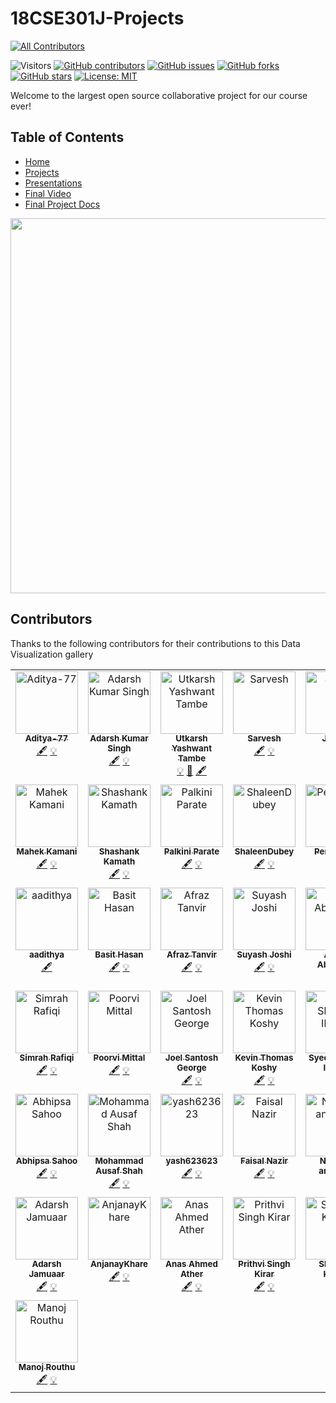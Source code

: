 # 18CSE301J-Projects 
<!-- ALL-CONTRIBUTORS-BADGE:START - Do not remove or modify this section -->
[![All Contributors](https://img.shields.io/badge/all_contributors-43-orange.svg?style=flat-square)](#contributors-)
<!-- ALL-CONTRIBUTORS-BADGE:END -->

![Visitors](https://visitor-badge.glitch.me/badge?page_id=VikashPR.18CSE301J-Projects)
[![GitHub contributors](https://img.shields.io/github/contributors/VikashPR/18CSE301J-Projects.svg)](https://github.com/VikashPR/18CSE301J-Projects/graphs/contributors)
[![GitHub issues](https://img.shields.io/github/issues/VikashPR/18CSE301J-Projects.svg)](https://github.com/VikashPR/18CSE301J-Projects/issues)
[![GitHub forks](https://img.shields.io/github/forks/VikashPR/18CSE301J-Projects.svg?style=social&label=Fork&maxAge=2592000)](https://github.com/VikashPR/18CSE301J-Projects/network/members)
[![GitHub stars](https://img.shields.io/github/stars/VikashPR/18CSE301J-Projects.svg?style=social&label=Star&maxAge=2592000)](https://github.com/VikashPR/18CSE301J-Projects/stargazers)
[![License: MIT](https://img.shields.io/badge/License-MIT-yellow.svg)](https://opensource.org/licenses/MIT)

Welcome to the largest open source collaborative project for our course ever!

## Table of Contents

- [Home](https://github.com/VikashPR/18CSE301J-Projects)
- [Projects](https://github.com/VikashPR/18CSE301J-Projects/blob/main/Projects.md)
- [Presentations](https://github.com/VikashPR/18CSE301J-Projects/blob/main/Presentations.md)
- [Final Video](https://github.com/StoryTelling-UsingData/18CSE301J-Projects/blob/main/Final-Visualization.md)
- [Final Project Docs](https://github.com/StoryTelling-UsingData/18CSE301J-Projects/blob/main/Final-Visualization.md)


<p align="center">
  <img src="https://user-images.githubusercontent.com/69889418/226487522-bec3c983-429a-420b-830c-3f37e26a4cec.jpg" width="600"/>
</p>

## Contributors
Thanks to the following contributors for their contributions to this Data Visualization gallery

<!-- ALL-CONTRIBUTORS-LIST:START - Do not remove or modify this section -->
<!-- prettier-ignore-start -->
<!-- markdownlint-disable -->
<table>
  <tbody>
    <tr>
      <td align="center" valign="top" width="14.28%"><a href="https://github.com/Aditya-77"><img src="https://avatars.githubusercontent.com/u/72652285?v=4?s=100" width="100px;" alt="Aditya-77"/><br /><sub><b>Aditya-77</b></sub></a><br /><a href="#content-Aditya-77" title="Content">🖋</a> <a href="#example-Aditya-77" title="Examples">💡</a></td>
      <td align="center" valign="top" width="14.28%"><a href="https://github.com/034adarsh"><img src="https://avatars.githubusercontent.com/u/95336274?v=4?s=100" width="100px;" alt="Adarsh Kumar Singh"/><br /><sub><b>Adarsh Kumar Singh</b></sub></a><br /><a href="#content-034adarsh" title="Content">🖋</a> <a href="#example-034adarsh" title="Examples">💡</a></td>
      <td align="center" valign="top" width="14.28%"><a href="http://bit.ly/3kzu5cy"><img src="https://avatars.githubusercontent.com/u/89902664?v=4?s=100" width="100px;" alt="Utkarsh Yashwant Tambe"/><br /><sub><b>Utkarsh Yashwant Tambe</b></sub></a><br /><a href="#example-utkarshtambe10" title="Examples">💡</a> <a href="#maintenance-utkarshtambe10" title="Maintenance">🚧</a> <a href="#content-utkarshtambe10" title="Content">🖋</a></td>
      <td align="center" valign="top" width="14.28%"><a href="https://github.com/Sarvesh244"><img src="https://avatars.githubusercontent.com/u/78017884?v=4?s=100" width="100px;" alt="Sarvesh"/><br /><sub><b>Sarvesh</b></sub></a><br /><a href="#content-Sarvesh244" title="Content">🖋</a> <a href="#example-Sarvesh244" title="Examples">💡</a></td>
      <td align="center" valign="top" width="14.28%"><a href="https://github.com/jayeshsc"><img src="https://avatars.githubusercontent.com/u/81688373?v=4?s=100" width="100px;" alt="Jayesh"/><br /><sub><b>Jayesh</b></sub></a><br /><a href="#content-jayeshsc" title="Content">🖋</a> <a href="#example-jayeshsc" title="Examples">💡</a></td>
      <td align="center" valign="top" width="14.28%"><a href="https://github.com/ar4626"><img src="https://avatars.githubusercontent.com/u/83133904?v=4?s=100" width="100px;" alt="Ankit Raj"/><br /><sub><b>Ankit Raj</b></sub></a><br /><a href="#content-ar4626" title="Content">🖋</a> <a href="#example-ar4626" title="Examples">💡</a></td>
      <td align="center" valign="top" width="14.28%"><a href="https://github.com/saumyasah"><img src="https://avatars.githubusercontent.com/u/74109566?v=4?s=100" width="100px;" alt="Saumya Sah"/><br /><sub><b>Saumya Sah</b></sub></a><br /><a href="#content-saumyasah" title="Content">🖋</a> <a href="#example-saumyasah" title="Examples">💡</a></td>
    </tr>
    <tr>
      <td align="center" valign="top" width="14.28%"><a href="https://github.com/MahekKamani"><img src="https://avatars.githubusercontent.com/u/72488411?v=4?s=100" width="100px;" alt="Mahek Kamani"/><br /><sub><b>Mahek Kamani</b></sub></a><br /><a href="#content-MahekKamani" title="Content">🖋</a> <a href="#example-MahekKamani" title="Examples">💡</a></td>
      <td align="center" valign="top" width="14.28%"><a href="https://github.com/kamathshashank1111"><img src="https://avatars.githubusercontent.com/u/71062791?v=4?s=100" width="100px;" alt="Shashank Kamath"/><br /><sub><b>Shashank Kamath</b></sub></a><br /><a href="#content-kamathshashank1111" title="Content">🖋</a> <a href="#example-kamathshashank1111" title="Examples">💡</a></td>
      <td align="center" valign="top" width="14.28%"><a href="https://github.com/palkini"><img src="https://avatars.githubusercontent.com/u/100483902?v=4?s=100" width="100px;" alt="Palkini Parate"/><br /><sub><b>Palkini Parate</b></sub></a><br /><a href="#content-palkini" title="Content">🖋</a> <a href="#example-palkini" title="Examples">💡</a></td>
      <td align="center" valign="top" width="14.28%"><a href="https://github.com/ShaleenDubey"><img src="https://avatars.githubusercontent.com/u/77484129?v=4?s=100" width="100px;" alt="ShaleenDubey"/><br /><sub><b>ShaleenDubey</b></sub></a><br /><a href="#content-ShaleenDubey" title="Content">🖋</a> <a href="#example-ShaleenDubey" title="Examples">💡</a></td>
      <td align="center" valign="top" width="14.28%"><a href="https://github.com/PensPencil"><img src="https://avatars.githubusercontent.com/u/92708776?v=4?s=100" width="100px;" alt="PensPencil"/><br /><sub><b>PensPencil</b></sub></a><br /><a href="#content-PensPencil" title="Content">🖋</a> <a href="#example-PensPencil" title="Examples">💡</a></td>
      <td align="center" valign="top" width="14.28%"><a href="https://github.com/subra4112"><img src="https://avatars.githubusercontent.com/u/117251621?v=4?s=100" width="100px;" alt="R Subramanian"/><br /><sub><b>R Subramanian</b></sub></a><br /><a href="#content-subra4112" title="Content">🖋</a> <a href="#example-subra4112" title="Examples">💡</a></td>
      <td align="center" valign="top" width="14.28%"><a href="https://github.com/vikku911"><img src="https://avatars.githubusercontent.com/u/71919075?v=4?s=100" width="100px;" alt="Vikram Saurav"/><br /><sub><b>Vikram Saurav</b></sub></a><br /><a href="#content-vikku911" title="Content">🖋</a> <a href="#example-vikku911" title="Examples">💡</a></td>
    </tr>
    <tr>
      <td align="center" valign="top" width="14.28%"><a href="http://aadithya.in"><img src="https://avatars.githubusercontent.com/u/519138?v=4?s=100" width="100px;" alt="aadithya"/><br /><sub><b>aadithya</b></sub></a><br /><a href="#content-aadithya" title="Content">🖋</a></td>
      <td align="center" valign="top" width="14.28%"><a href="https://github.com/basit9958"><img src="https://avatars.githubusercontent.com/u/83411217?v=4?s=100" width="100px;" alt="Basit Hasan"/><br /><sub><b>Basit Hasan</b></sub></a><br /><a href="#content-basit9958" title="Content">🖋</a> <a href="#example-basit9958" title="Examples">💡</a></td>
      <td align="center" valign="top" width="14.28%"><a href="https://github.com/A-Tanz"><img src="https://avatars.githubusercontent.com/u/96045452?v=4?s=100" width="100px;" alt="Afraz Tanvir"/><br /><sub><b>Afraz Tanvir</b></sub></a><br /><a href="#content-A-Tanz" title="Content">🖋</a> <a href="#example-A-Tanz" title="Examples">💡</a></td>
      <td align="center" valign="top" width="14.28%"><a href="https://github.com/suyashjoshi404"><img src="https://avatars.githubusercontent.com/u/96440634?v=4?s=100" width="100px;" alt="Suyash Joshi"/><br /><sub><b>Suyash Joshi</b></sub></a><br /><a href="#content-suyashjoshi404" title="Content">🖋</a> <a href="#example-suyashjoshi404" title="Examples">💡</a></td>
      <td align="center" valign="top" width="14.28%"><a href="https://github.com/AlpacaMan14"><img src="https://avatars.githubusercontent.com/u/72686848?v=4?s=100" width="100px;" alt="Ayush Abhigyan"/><br /><sub><b>Ayush Abhigyan</b></sub></a><br /><a href="#content-AlpacaMan14" title="Content">🖋</a> <a href="#example-AlpacaMan14" title="Examples">💡</a></td>
      <td align="center" valign="top" width="14.28%"><a href="https://github.com/SohamGhosh3101"><img src="https://avatars.githubusercontent.com/u/85571107?v=4?s=100" width="100px;" alt="Soham "/><br /><sub><b>Soham </b></sub></a><br /><a href="#content-SohamGhosh3101" title="Content">🖋</a> <a href="#example-SohamGhosh3101" title="Examples">💡</a></td>
      <td align="center" valign="top" width="14.28%"><a href="https://github.com/Prateek-sn-coder"><img src="https://avatars.githubusercontent.com/u/76763573?v=4?s=100" width="100px;" alt="PRATEEK"/><br /><sub><b>PRATEEK</b></sub></a><br /><a href="#content-Prateek-sn-coder" title="Content">🖋</a> <a href="#example-Prateek-sn-coder" title="Examples">💡</a></td>
    </tr>
    <tr>
      <td align="center" valign="top" width="14.28%"><a href="https://github.com/12simu"><img src="https://avatars.githubusercontent.com/u/99986940?v=4?s=100" width="100px;" alt="Simrah Rafiqi"/><br /><sub><b>Simrah Rafiqi</b></sub></a><br /><a href="#content-12simu" title="Content">🖋</a> <a href="#example-12simu" title="Examples">💡</a></td>
      <td align="center" valign="top" width="14.28%"><a href="https://github.com/Probably-Poorvi"><img src="https://avatars.githubusercontent.com/u/117970154?v=4?s=100" width="100px;" alt="Poorvi Mittal"/><br /><sub><b>Poorvi Mittal</b></sub></a><br /><a href="#content-Probably-Poorvi" title="Content">🖋</a> <a href="#example-Probably-Poorvi" title="Examples">💡</a></td>
      <td align="center" valign="top" width="14.28%"><a href="http://linkedin.com/in/joelsgeorge"><img src="https://avatars.githubusercontent.com/u/72654092?v=4?s=100" width="100px;" alt="Joel Santosh George"/><br /><sub><b>Joel Santosh George</b></sub></a><br /><a href="#content-joelsgeorge" title="Content">🖋</a> <a href="#example-joelsgeorge" title="Examples">💡</a></td>
      <td align="center" valign="top" width="14.28%"><a href="http://kevintkoshy.netlify.app"><img src="https://avatars.githubusercontent.com/u/71869254?v=4?s=100" width="100px;" alt="Kevin Thomas Koshy"/><br /><sub><b>Kevin Thomas Koshy</b></sub></a><br /><a href="#content-ktk04" title="Content">🖋</a> <a href="#example-ktk04" title="Examples">💡</a></td>
      <td align="center" valign="top" width="14.28%"><a href="https://github.com/SYSHIL"><img src="https://avatars.githubusercontent.com/u/62804977?v=4?s=100" width="100px;" alt="Syed Shahidh Ilhan F"/><br /><sub><b>Syed Shahidh Ilhan F</b></sub></a><br /><a href="#content-SYSHIL" title="Content">🖋</a> <a href="#example-SYSHIL" title="Examples">💡</a></td>
      <td align="center" valign="top" width="14.28%"><a href="https://github.com/abhay-lal"><img src="https://avatars.githubusercontent.com/u/74143500?v=4?s=100" width="100px;" alt="Abhay Lal"/><br /><sub><b>Abhay Lal</b></sub></a><br /><a href="#content-abhay-lal" title="Content">🖋</a> <a href="#example-abhay-lal" title="Examples">💡</a></td>
      <td align="center" valign="top" width="14.28%"><a href="https://github.com/Torque44"><img src="https://avatars.githubusercontent.com/u/71918979?v=4?s=100" width="100px;" alt="Ayushya Jain"/><br /><sub><b>Ayushya Jain</b></sub></a><br /><a href="#content-Torque44" title="Content">🖋</a> <a href="#example-Torque44" title="Examples">💡</a></td>
    </tr>
    <tr>
      <td align="center" valign="top" width="14.28%"><a href="https://github.com/sahooabhipsa10"><img src="https://avatars.githubusercontent.com/u/99355886?v=4?s=100" width="100px;" alt="Abhipsa Sahoo"/><br /><sub><b>Abhipsa Sahoo</b></sub></a><br /><a href="#content-sahooabhipsa10" title="Content">🖋</a> <a href="#example-sahooabhipsa10" title="Examples">💡</a></td>
      <td align="center" valign="top" width="14.28%"><a href="https://github.com/ausafshah18"><img src="https://avatars.githubusercontent.com/u/81023295?v=4?s=100" width="100px;" alt="Mohammad Ausaf Shah"/><br /><sub><b>Mohammad Ausaf Shah</b></sub></a><br /><a href="#content-ausafshah18" title="Content">🖋</a> <a href="#example-ausafshah18" title="Examples">💡</a></td>
      <td align="center" valign="top" width="14.28%"><a href="https://github.com/yash623623"><img src="https://avatars.githubusercontent.com/u/71841935?v=4?s=100" width="100px;" alt="yash623623"/><br /><sub><b>yash623623</b></sub></a><br /><a href="#content-yash623623" title="Content">🖋</a> <a href="#example-yash623623" title="Examples">💡</a></td>
      <td align="center" valign="top" width="14.28%"><a href="https://github.com/faisalnazir7"><img src="https://avatars.githubusercontent.com/u/76447944?v=4?s=100" width="100px;" alt="Faisal Nazir"/><br /><sub><b>Faisal Nazir</b></sub></a><br /><a href="#content-faisalnazir7" title="Content">🖋</a> <a href="#example-faisalnazir7" title="Examples">💡</a></td>
      <td align="center" valign="top" width="14.28%"><a href="https://github.com/Naman-anand88"><img src="https://avatars.githubusercontent.com/u/117348435?v=4?s=100" width="100px;" alt="Naman-anand88"/><br /><sub><b>Naman-anand88</b></sub></a><br /><a href="#content-Naman-anand88" title="Content">🖋</a> <a href="#example-Naman-anand88" title="Examples">💡</a></td>
      <td align="center" valign="top" width="14.28%"><a href="https://github.com/ctrlcode9"><img src="https://avatars.githubusercontent.com/u/81381277?v=4?s=100" width="100px;" alt="ctrlcode9"/><br /><sub><b>ctrlcode9</b></sub></a><br /><a href="#content-ctrlcode9" title="Content">🖋</a> <a href="#example-ctrlcode9" title="Examples">💡</a></td>
      <td align="center" valign="top" width="14.28%"><a href="https://github.com/Rohitx18"><img src="https://avatars.githubusercontent.com/u/107312786?v=4?s=100" width="100px;" alt="Rohitx18"/><br /><sub><b>Rohitx18</b></sub></a><br /><a href="#content-Rohitx18" title="Content">🖋</a> <a href="#example-Rohitx18" title="Examples">💡</a></td>
    </tr>
    <tr>
      <td align="center" valign="top" width="14.28%"><a href="https://github.com/adarshjamuaar"><img src="https://avatars.githubusercontent.com/u/53737519?v=4?s=100" width="100px;" alt="Adarsh Jamuaar"/><br /><sub><b>Adarsh Jamuaar</b></sub></a><br /><a href="#content-adarshjamuaar" title="Content">🖋</a> <a href="#example-adarshjamuaar" title="Examples">💡</a></td>
      <td align="center" valign="top" width="14.28%"><a href="https://github.com/AnjanayKhare"><img src="https://avatars.githubusercontent.com/u/69241529?v=4?s=100" width="100px;" alt="AnjanayKhare"/><br /><sub><b>AnjanayKhare</b></sub></a><br /><a href="#content-AnjanayKhare" title="Content">🖋</a> <a href="#example-AnjanayKhare" title="Examples">💡</a></td>
      <td align="center" valign="top" width="14.28%"><a href="https://github.com/Anas07860"><img src="https://avatars.githubusercontent.com/u/83367511?v=4?s=100" width="100px;" alt="Anas Ahmed Ather"/><br /><sub><b>Anas Ahmed Ather</b></sub></a><br /><a href="#content-Anas07860" title="Content">🖋</a> <a href="#example-Anas07860" title="Examples">💡</a></td>
      <td align="center" valign="top" width="14.28%"><a href="https://github.com/Pritvii"><img src="https://avatars.githubusercontent.com/u/93939598?v=4?s=100" width="100px;" alt="Prithvi Singh Kirar"/><br /><sub><b>Prithvi Singh Kirar</b></sub></a><br /><a href="#content-Pritvii" title="Content">🖋</a> <a href="#example-Pritvii" title="Examples">💡</a></td>
      <td align="center" valign="top" width="14.28%"><a href="https://github.com/Sharwannnn"><img src="https://avatars.githubusercontent.com/u/83391706?v=4?s=100" width="100px;" alt="Sharwan Kumar"/><br /><sub><b>Sharwan Kumar</b></sub></a><br /><a href="#content-Sharwannnn" title="Content">🖋</a> <a href="#example-Sharwannnn" title="Examples">💡</a></td>
      <td align="center" valign="top" width="14.28%"><a href="https://github.com/VanshitRawat"><img src="https://avatars.githubusercontent.com/u/94633507?v=4?s=100" width="100px;" alt="Vanshit Rawat"/><br /><sub><b>Vanshit Rawat</b></sub></a><br /><a href="#content-VanshitRawat" title="Content">🖋</a> <a href="#example-VanshitRawat" title="Examples">💡</a></td>
      <td align="center" valign="top" width="14.28%"><a href="https://github.com/Aryaman047"><img src="https://avatars.githubusercontent.com/u/66116118?v=4?s=100" width="100px;" alt="Aryaman Adivya Singh"/><br /><sub><b>Aryaman Adivya Singh</b></sub></a><br /><a href="#content-Aryaman047" title="Content">🖋</a> <a href="#example-Aryaman047" title="Examples">💡</a></td>
    </tr>
    <tr>
      <td align="center" valign="top" width="14.28%"><a href="https://github.com/Manoj-Routhu"><img src="https://avatars.githubusercontent.com/u/78267609?v=4?s=100" width="100px;" alt="Manoj Routhu "/><br /><sub><b>Manoj Routhu </b></sub></a><br /><a href="#content-Manoj-Routhu" title="Content">🖋</a> <a href="#example-Manoj-Routhu" title="Examples">💡</a></td>
    </tr>
  </tbody>
</table>

<!-- markdownlint-restore -->
<!-- prettier-ignore-end -->

<!-- ALL-CONTRIBUTORS-LIST:END -->
<!-- prettier-ignore-start -->
<!-- markdownlint-disable -->

<!-- markdownlint-restore -->
<!-- prettier-ignore-end -->

<!-- ALL-CONTRIBUTORS-LIST:END -->
